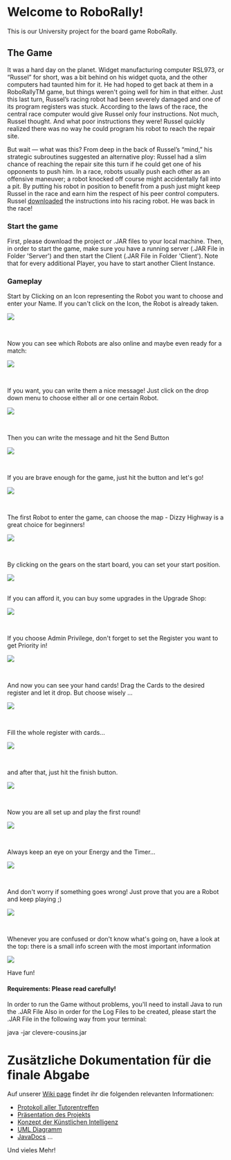 # Welcome to RoboRally!
This is our University project for the board game RoboRally.

## The Game
It was a hard day on the planet. Widget manufacturing computer RSL973, or “Russel” for short, was a bit behind on his widget quota, and the other computers had taunted him for it. He had hoped to get back at them in a RoboRallyTM game, but things weren't going well for him in that either. Just this last turn, Russel’s racing robot had been severely damaged and one of its program registers was stuck. According to the laws of the race, the central race computer would give Russel only four instructions. Not much, Russel thought. And what poor instructions they were! Russel quickly realized there was no way he could program his robot to reach the repair site.

But wait — what was this? From deep in the back of Russel’s “mind,” his strategic subroutines suggested an alternative ploy: Russel had a slim chance of reaching the repair site this turn if he could get one of his opponents to push him. In a race, robots usually push each other as an offensive maneuver; a robot knocked off course might accidentally fall into a pit. By putting his robot in position to benefit from a push just might keep Russel in the race and earn him the respect of his peer control computers. Russel [downloaded](http://media.wizards.com/2017/rules/roborally_rules.pdf) the instructions into his racing robot. He was back in the race!

### Start the game
First, please download the project or .JAR files to your local machine. Then, in order to start the game, make sure you have a running server (.JAR File in Folder 'Server') and then start the Client (.JAR File in Folder 'Client').
Note that for every additional Player, you have to start another Client Instance.


### Gameplay
Start by Clicking on an Icon representing the Robot you want to choose and enter your Name. If you can't click on the Icon, the Robot is already taken.

![](src/main/resources/images/Readme/login.png)

<br />  

Now you can see which Robots are also online and maybe even ready for a match:

![](src/main/resources/images/Readme/online.png)

<br />  

If you want, you can write them a nice message! Just click on the drop down menu to choose either all or one certain Robot.

![](src/main/resources/images/Readme/chat.png)

<br />  

Then you can write the message and hit the Send Button

![](src/main/resources/images/Readme/message.png)

<br />  



If you are brave enough for the game, just hit the button and let's go!

![](src/main/resources/images/Readme/start.png)

<br />  


The first Robot to enter the game, can choose the map - Dizzy Highway is a great choice for beginners!

![](src/main/resources/images/Readme/map.png)


<br />  

By clicking on the gears on the start board, you can set your start position.

![](src/main/resources/images/Readme/position.png)

<br /> 
If you can afford it, you can buy some upgrades in the Upgrade Shop:

![](src/main/resources/images/Readme/shop.png)

<br />  

If you choose Admin Privilege, don't forget to set the Register you want to get Priority in!

![](src/main/resources/images/Readme/upgrade.png)

<br />  

And now you can see your hand cards! Drag the Cards to the desired register and let it drop. But choose wisely ...

![](src/main/resources/images/Readme/drag.png)

<br />  

Fill the whole register with cards...

![](src/main/resources/images/Readme/drop.png)

<br />  

and after that, just hit the finish button.

![](src/main/resources/images/Readme/finish.png)

<br />  

Now you are all set up and play the first round!

![](src/main/resources/images/Readme/play.png)

<br />  


Always keep an eye on your Energy and the Timer...

![](src/main/resources/images/Readme/energy.png)

<br />   

And don't worry if something goes wrong! Just prove that you are a Robot and keep playing ;)

![](src/main/resources/images/Readme/error.png)

<br />  

Whenever you are confused or don't know what's going on, have a look at the top: there is a small info screen with the most important information

![](src/main/resources/images/Readme/help.png)

Have fun!

#### Requirements: Please read carefully!
In order to run the Game without problems, you'll need to install Java to run the .JAR File
Also in order for the Log Files to be created, please start the .JAR File in the following way from your terminal:

java -jar clevere-cousins.jar

# Zusätzliche Dokumentation für die finale Abgabe

Auf unserer [Wiki page](/%2E%2E/wikis/home) findet ihr die folgenden relevanten Informationen:

- [Protokoll aller Tutorentreffen](/%2E%2E/wikis/Tutorentreffen)
- [Präsentation des Projekts](/%2E%2E/wikis/Präsentation-des-Projekts)
- [Konzept der Künstlichen Intelligenz](/%2E%2E/wikis/Künstliche%20Intelligenz%20in%20Robo%20Rally)
- [UML Diagramm](/%2E%2E/wikis/Tutorentreffen)
- [JavaDocs](/%2E%2E/wikis/Tutorentreffen)
...

Und vieles Mehr!
